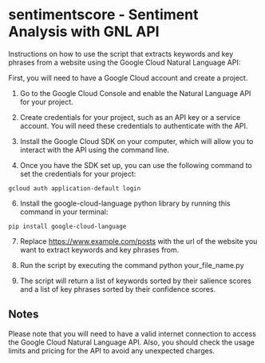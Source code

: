 # sentimentscore - Sentiment Analysis with GNL API

Instructions on how to use the script that extracts keywords and key phrases from a website using the Google Cloud Natural Language API:

First, you will need to have a Google Cloud account and create a project.

1. Go to the Google Cloud Console and enable the Natural Language API for your project.

2.  Create credentials for your project, such as an API key or a service account. You will need these credentials to authenticate with the API.

5. Install the Google Cloud SDK on your computer, which will allow you to interact with the API using the command line.

4.  Once you have the SDK set up, you can use the following command to set the credentials for your project:

```gcloud auth application-default login```

6. Install the google-cloud-language python library by running this command in your terminal:

```pip install google-cloud-language```

7. Replace https://www.example.com/posts with the url of the website you want to extract keywords and key phrases from.

8. Run the script by executing the command python your_file_name.py

9. The script will return a list of keywords sorted by their salience scores and a list of key phrases sorted by their confidence scores.


## Notes
Please note that you will need to have a valid internet connection to access the Google Cloud Natural Language API. Also, you should check the usage limits and pricing for the API to avoid any unexpected charges.
